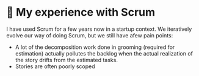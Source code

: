 # 🌱 My experience with Scrum

I have used Scrum for a few years now in a startup context. We iteratively evolve our way of doing
Scrum, but we still have afew pain points:

- A lot of the decomposition work done in grooming (required for estimation) actually pollutes the
  backlog when the actual realization of the story drifts from the estimated tasks.
- Stories are often poorly scoped